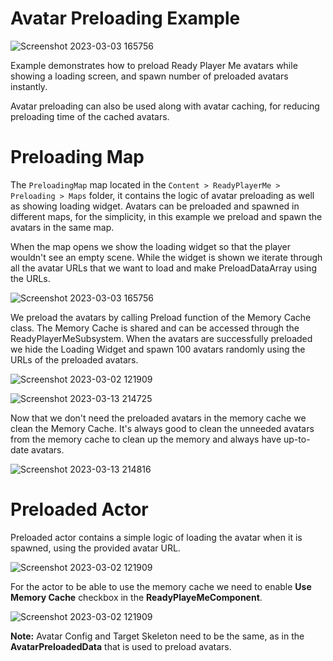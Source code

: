 # Avatar Preloading Example

![Screenshot 2023-03-03 165756](https://user-images.githubusercontent.com/3124894/233971955-0f905deb-a3ec-4f73-8fe0-c2c5719bc716.png)

Example demonstrates how to preload Ready Player Me avatars while showing a loading screen, and spawn number of preloaded avatars instantly.

Avatar preloading can also be used along with avatar caching, for reducing preloading time of the cached avatars.

# Preloading Map
The `PreloadingMap` map located in the `Content > ReadyPlayerMe > Preloading > Maps` folder, it contains the logic of avatar preloading as well as showing loading widget.
Avatars can be preloaded and spawned in different maps, for the simplicity, in this example we preload and spawn the avatars in the same map.

When the map opens we show the loading widget so that the player wouldn't see an empty scene.
While the widget is shown we iterate through all the avatar URLs that we want to load and make PreloadDataArray using the URLs.

![Screenshot 2023-03-03 165756](https://user-images.githubusercontent.com/3124894/233972967-c64f65fb-e16f-4686-bb5b-105921dfcbff.png)

We preload the avatars by calling Preload function of the Memory Cache class. The Memory Cache is shared and can be accessed through the ReadyPlayerMeSubsystem.
When the avatars are successfully preloaded we hide the Loading Widget and spawn 100 avatars randomly using the URLs of the preloaded avatars.

![Screenshot 2023-03-02 121909](https://user-images.githubusercontent.com/3124894/233973041-571a4226-80c2-4255-b19b-918900a31354.png)

![Screenshot 2023-03-13 214725](https://user-images.githubusercontent.com/3124894/233973110-9432aef5-1a63-43a7-bc3f-2a3599b40829.png)

Now that we don't need the preloaded avatars in the memory cache we clean the Memory Cache. It's always good to clean the unneeded avatars from the memory cache to clean up the memory and always have up-to-date avatars.

![Screenshot 2023-03-13 214816](https://user-images.githubusercontent.com/3124894/233973161-350e6bb6-f50d-4e04-b201-100245cf528b.png)

# Preloaded Actor

Preloaded actor contains a simple logic of loading the avatar when it is spawned, using the provided avatar URL.

![Screenshot 2023-03-02 121909](https://user-images.githubusercontent.com/3124894/233973310-a4f30e63-2bf4-4877-b631-f6e7d77c2acb.png)

For the actor to be able to use the memory cache we need to enable **Use Memory Cache** checkbox in the **ReadyPlayeMeComponent**.

![Screenshot 2023-03-02 121909](https://user-images.githubusercontent.com/3124894/233977455-57a9323b-917c-4173-99cc-4024078d7fa1.png)

**Note:** Avatar Config and Target Skeleton need to be the same, as in the **AvatarPreloadedData** that is used to preload avatars.
